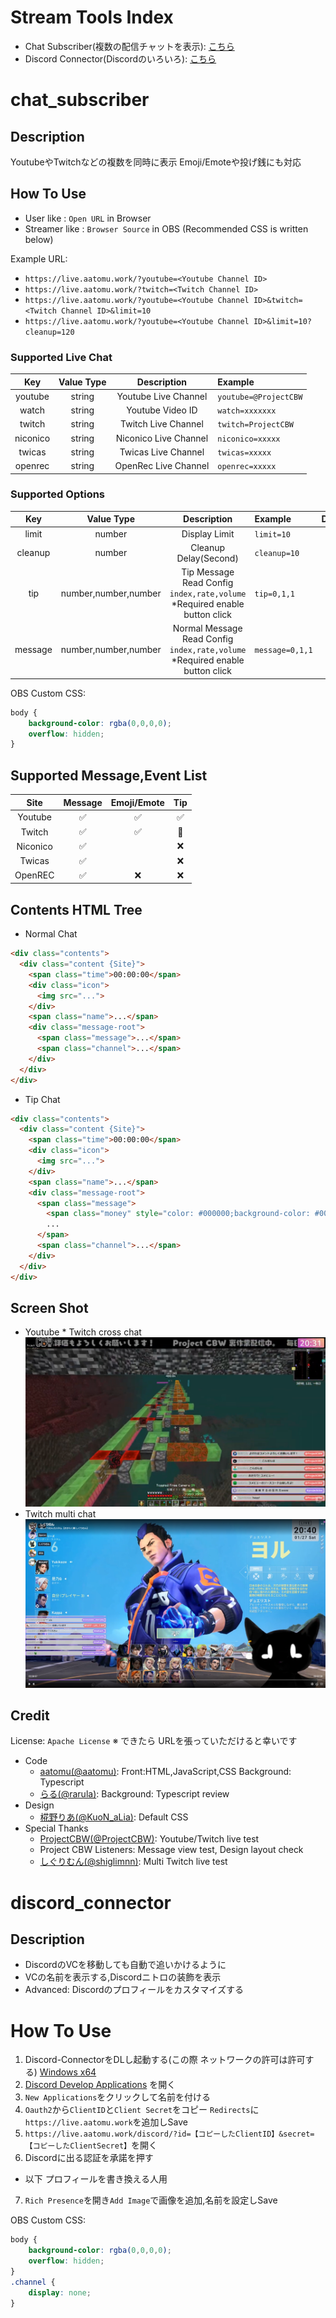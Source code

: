# Stream Tools Index
* Chat Subscriber(複数の配信チャットを表示): [こちら](#chat_subscriber)
* Discord Connector(Discordのいろいろ): [こちら](#discord_connector)

# chat_subscriber
## Description
YoutubeやTwitchなどの複数を同時に表示 Emoji/Emoteや投げ銭にも対応

## How To Use
* User like     : `Open URL` in Browser
* Streamer like : `Browser Source` in OBS (Recommended CSS is written below)

Example URL:
* `https://live.aatomu.work/?youtube=<Youtube Channel ID>`
* `https://live.aatomu.work/?twitch=<Twitch Channel ID>`
* `https://live.aatomu.work/?youtube=<Youtube Channel ID>&twitch=<Twitch Channel ID>&limit=10`
* `https://live.aatomu.work/?youtube=<Youtube Channel ID>&limit=10?cleanup=120`

### Supported Live Chat
| Key | Value Type | Description | Example |
| :-: | :-: | :-: | :- |
| youtube | string | Youtube Live Channel | `youtube=@ProjectCBW` |
| watch | string | Youtube Video ID | `watch=xxxxxxx` |
| twitch | string | Twitch Live Channel | `twitch=ProjectCBW` |
| niconico | string | Niconico Live Channel | `niconico=xxxxx` |
| twicas | string | Twicas Live Channel | `twicas=xxxxx` |
| openrec | string | OpenRec Live Channel | `openrec=xxxxx` |

### Supported Options
| Key | Value Type | Description | Example | Default |
| :-: | :-: | :-: | :- | :-: |
| limit | number | Display Limit | `limit=10` | 20 |
| cleanup | number | Cleanup Delay(Second) | `cleanup=10` |  |
| tip | number,number,number | Tip Message Read Config<br>`index,rate,volume`<br>*Required enable button click  | `tip=0,1,1` |  |
| message | number,number,number | Normal Message Read Config<br>`index,rate,volume`<br>*Required enable button click  | `message=0,1,1` |  |

OBS Custom CSS:
```css
body {
    background-color: rgba(0,0,0,0);
    overflow: hidden;
}
```

## Supported Message,Event List
| Site     | Message            | Emoji/Emote        | Tip                  |
| :-:      | :-:                | :-:                | :-:                  |
| Youtube  | :white_check_mark: | :white_check_mark: | :white_check_mark:   |
| Twitch   | :white_check_mark: | :white_check_mark: | :small_red_triangle: |
| Niconico | :white_check_mark: |                    | :x:                  |
| Twicas   | :white_check_mark: |                    | :x:                  |
| OpenREC  | :white_check_mark: | :x:                | :x:                  |

## Contents HTML Tree
* Normal Chat
```html
<div class="contents">
  <div class="content {Site}">
    <span class="time">00:00:00</span>
    <div class="icon">
      <img src="...">
    </div>
    <span class="name">...</span>
    <div class="message-root">
      <span class="message">...</span>
      <span class="channel">...</span>
    </div>
  </div>
</div>
```

* Tip Chat
```html
<div class="contents">
  <div class="content {Site}">
    <span class="time">00:00:00</span>
    <div class="icon">
      <img src="...">
    </div>
    <span class="name">...</span>
    <div class="message-root">
      <span class="message">
        <span class="money" style="color: #000000;background-color: #000000;">$0.00</span>
        ...
      </span>
      <span class="channel">...</span>
    </div>
  </div>
</div>
```

## Screen Shot
* Youtube * Twitch cross chat
![Youtube*twitch cross chat screen shot](./example-youtube-twitch.png)
* Twitch multi chat
![Twitch multi chat screen shot](./example-multi-twitch.png)


## Credit
License: `Apache License`
※ できたら URLを張っていただけると幸いです
* Code
  * [aatomu(@aatomu)](https://x.com/aatomu21263): Front:HTML,JavaScript,CSS Background: Typescript
  * [らる(@rarula)](https://twitter.com/rarula_): Background: Typescript review
* Design
  * [椛野りあ(@KuoN_aLia)](https://x.com/KuoN_aLia): Default CSS
* Special Thanks
  * [ProjectCBW(@ProjectCBW)](https://x.com/ProjectCBW): Youtube/Twitch live test
  * Project CBW Listeners: Message view test, Design layout check
  * [しぐりむん(@shiglimnn)](https://twitter.com/shiglimnn): Multi Twitch live test

# discord_connector
## Description
* DiscordのVCを移動しても自動で追いかけるように
* VCの名前を表示する,Discordニトロの装飾を表示
* Advanced: Discordのプロフィールをカスタマイズする

# How To Use
1. Discord-ConnectorをDLし起動する(この際 ネットワークの許可は許可する) [Windows x64](https://raw.githubusercontent.com/aatomu/chat_subscriber/main/discord-connector/build/DiscordConnector-Win64.exe)
2. [Discord Develop Applications](https://discord.com/developers/applications) を開く
3. `New Applications`をクリックして名前を付ける
4. `Oauth2`から`ClientID`と`Client Secret`をコピー `Redirects`に`https://live.aatomu.work`を追加しSave
5. `https://live.aatomu.work/discord/?id=【コピーしたClientID】&secret=【コピーしたClientSecret】`を開く
6. Discordに出る認証を承諾を押す
* 以下 プロフィールを書き換える人用
7. `Rich Presence`を開き`Add Image`で画像を追加,名前を設定しSave

OBS Custom CSS:
```css
body {
    background-color: rgba(0,0,0,0);
    overflow: hidden;
}
.channel {
    display: none;
}
```

